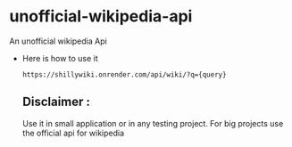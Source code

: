 # unofficial-wikipedia-api
An unofficial wikipedia Api
- Here is how to use it
  
  ```https://shillywiki.onrender.com/api/wiki/?q={query}```

  ## Disclaimer :
  Use it in small application or in any testing project. For big projects use the official api for wikipedia
